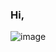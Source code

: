 ### Hi,
<!--![image](https://github.com/dam-ari/dam-ari/assets/82123617/4fd67d7a-3f76-4361-884e-fda1c955e2ed)
-->
![image](https://github.com/dam-ari/dam-ari/assets/82123617/776ab938-c5cc-463d-9d98-7f0880b86366)

<!--
**dam-ari/dam-ari** is a ✨ _special_ ✨ repository because its `README.md` (this file) appears on your GitHub profile.

Here are some ideas to get you started:

- 🔭 I’m currently working on ...
- 🌱 I’m currently learning ...
- 👯 I’m looking to collaborate on ...
- 🤔 I’m looking for help with ...
- 💬 Ask me about ...
- 📫 How to reach me: ...
- 😄 Pronouns: ...
- ⚡ Fun fact: ...
-->
